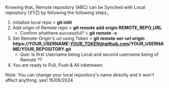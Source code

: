 Knowing that_
Remote repository (ABC) can be Synched with Local repository (XYZ) 
by following the following steps_

1. initialize local repo > **git intit**
2. Add origin of Remote repo > **git remote add origin REMOTE_REPO_URL**
    - Confirm whethere successful? > **git remote -v**
3. Set Remote-Origin's url using Token > **git remote ser-url origin https://YOUR_USERNAME:YOUR_TOKEN@github.com/YOUR_USERNAME/YOUR_REPOSITORY.git**
    - Que: Is first Username being Local and second username being of Remote ??
4. You are ready to Pull, Push & All inbetween.

Note: You can change your local repository's name directly and it won't affect anything. yes!
15/09/2024
